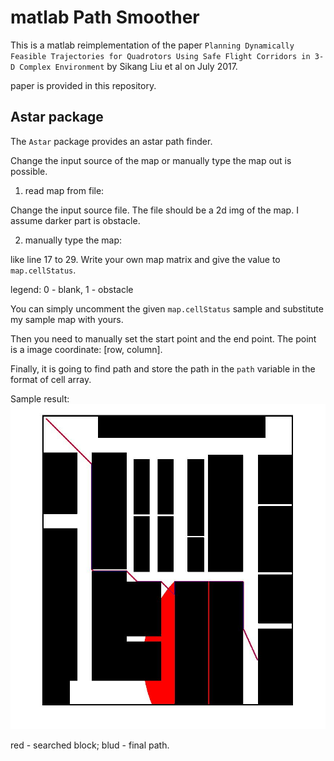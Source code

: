 # matlab Path Smoother

This is a matlab reimplementation of the paper `Planning Dynamically Feasible Trajectories for Quadrotors Using Safe Flight Corridors in 3-D Complex Environment` by Sikang Liu et al on July 2017.

paper is provided in this repository.

## Astar package

The `Astar` package provides an astar path finder.

Change the input source of the map or manually type the map out is possible.

1. read map from file:

  Change the input source file. The file should be a 2d img of the map. I assume darker part is obstacle.

2. manually type the map:

  like line 17 to 29. Write your own map matrix and give the value to `map.cellStatus`.

  legend: 0 - blank, 1 - obstacle

  You can simply uncomment the given `map.cellStatus` sample and substitute my sample map with yours.

Then you need to manually set the start point and the end point. The point is a image coordinate: [row, column].

Finally, it is going to find path and store the path in the `path` variable in the format of cell array.

Sample result:
![astar img](/pic/astarResult.jpg)

red - searched block; blud - final path.
